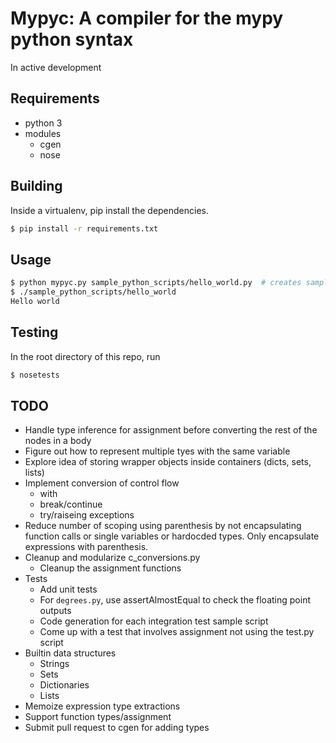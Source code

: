 # Mypyc: A compiler for the mypy python syntax
In active development


## Requirements
- python 3
- modules
  - cgen
  - nose


## Building
Inside a virtualenv, pip install the dependencies.
```sh
$ pip install -r requirements.txt
```


## Usage
```sh
$ python mypyc.py sample_python_scripts/hello_world.py  # creates sample_python_scripts/hello_world.c and sample_python_scripts/hello_world executable
$ ./sample_python_scripts/hello_world
Hello world
```

## Testing
In the root directory of this repo, run
```sh
$ nosetests
```


## TODO
- Handle type inference for assignment before converting the rest of the nodes in a body
- Figure out how to represent multiple tyes with the same variable
- Explore idea of storing wrapper objects inside containers (dicts, sets, lists)
- Implement conversion of control flow
  - with
  - break/continue
  - try/raiseing exceptions
- Reduce number of scoping using parenthesis by not encapsulating function calls or single variables or hardocded types. Only encapsulate expressions with parenthesis.
- Cleanup and modularize c_conversions.py
  - Cleanup the assignment functions
- Tests
  - Add unit tests
  - For `degrees.py`, use assertAlmostEqual to check the floating point outputs
  - Code generation for each integration test sample script
  - Come up with a test that involves assignment not using the test.py script
- Builtin data structures
  - Strings
  - Sets
  - Dictionaries
  - Lists
- Memoize expression type extractions
- Support function types/assignment
- Submit pull request to cgen for adding types
